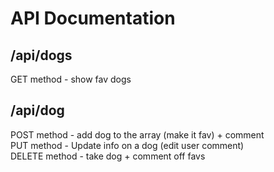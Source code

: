 # API Documentation

## /api/dogs

GET method - show fav dogs

## /api/dog

POST method - add dog to the array (make it fav) + comment  
PUT method - Update info on a dog (edit user comment)  
DELETE method - take dog + comment off favs
